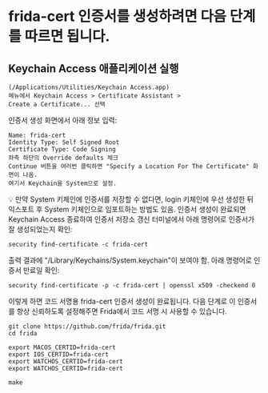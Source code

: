 # frida-cert 인증서를 생성하려면 다음 단계를 따르면 됩니다.

## Keychain Access 애플리케이션 실행 
```
(/Applications/Utilities/Keychain Access.app)
메뉴에서 Keychain Access > Certificate Assistant >
Create a Certificate... 선택
```
인증서 생성 화면에서 아래 정보 입력:
```
Name: frida-cert
Identity Type: Self Signed Root
Certificate Type: Code Signing
좌측 하단의 Override defaults 체크
Continue 버튼을 여러번 클릭하면 "Specify a Location For The Certificate" 화면이 나옴. 
여기서 Keychain을 System으로 설정.
```
 
💡 만약 System 키체인에 인증서를 저장할 수 없다면, 
login 키체인에 우선 생성한 뒤 익스포트 후 System 키체인으로 임포트하는 방법도 있음.
인증서 생성이 완료되면 Keychain Access 종료하여 인증서 저장소 갱신
터미널에서 아래 명령어로 인증서가 잘 생성되었는지 확인:

```
security find-certificate -c frida-cert
```
출력 결과에 "/Library/Keychains/System.keychain"이 보여야 함.
아래 명령어로 인증서 만료일 확인:

```
security find-certificate -p -c frida-cert | openssl x509 -checkend 0
```
이렇게 하면 코드 서명용 frida-cert 인증서 생성이 완료됩니다. 
다음 단계로 이 인증서를 항상 신뢰하도록 설정해주면 Frida에서 코드 서명 시 사용할 수 있습니다.


```
git clone https://github.com/frida/frida.git
cd frida

export MACOS_CERTID=frida-cert
export IOS_CERTID=frida-cert
export WATCHOS_CERTID=frida-cert
export WATCHOS_CERTID=frida-cert

make
```



